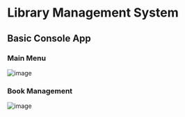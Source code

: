 # Library Management System

## Basic Console App

### Main Menu

![image](https://github.com/user-attachments/assets/d7c87447-3869-454b-abde-d7f87aab43db)

### Book Management

![image](https://github.com/user-attachments/assets/7c146cd1-4a1f-4286-98b3-4fc0e4575a90)
